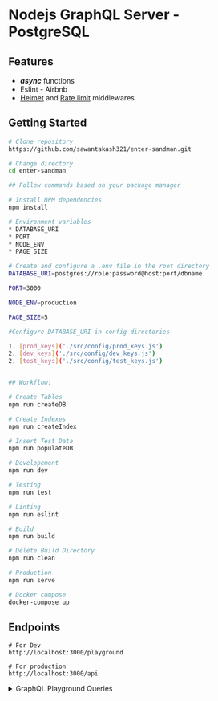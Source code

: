 # Nodejs GraphQL Server - PostgreSQL

## Features

- **_async_** functions
- Eslint - Airbnb
- [Helmet](https://github.com/helmetjs/helmet) and [Rate limit](https://github.com/nfriedly/express-rate-limit) middlewares

## Getting Started

```bash
# Clone repository
https://github.com/sawantakash321/enter-sandman.git

# Change directory
cd enter-sandman

## Follow commands based on your package manager

# Install NPM dependencies
npm install

# Environment variables
* DATABASE_URI
* PORT
* NODE_ENV
* PAGE_SIZE

# Create and configure a .env file in the root directory
DATABASE_URI=postgres://role:password@host:port/dbname

PORT=3000

NODE_ENV=production

PAGE_SIZE=5

#Configure DATABASE_URI in config directories

1. [prod_keys]('./src/config/prod_keys.js')
2. [dev_keys]('./src/config/dev_keys.js')
2. [test_keys]('./src/config/test_keys.js')


## Workflow:

# Create Tables
npm run createDB

# Create Indexes
npm run createIndex

# Insert Test Data
npm run populateDB

# Developement
npm run dev

# Testing
npm run test

# Linting
npm run eslint

# Build
npm run build

# Delete Build Directory
npm run clean

# Production
npm run serve

# Docker compose
docker-compose up
```

## Endpoints

```
# For Dev
http://localhost:3000/playground

# For production
http://localhost:3000/api
```

<details>
<summary>GraphQL Playground Queries</summary>

## Queries

Get User by ID

```
{
  users(id:1){
    id
    name
    createdAt
    companies{
      id
      createdAt
      name
      isContact
    }
    createdListings{
      id
      createdAt
      name
      description
    }
    applications{
      id
      createdAt
      listing{
        id
        name
        description
      }
      coverLetter
    }
  }
}
```

Get topActiveUsers

```
{
  topActiveUsers(page: 1){
    id
    name
    createdAt
    count
    listings{
      name
    }
  }
}

```

</details>
